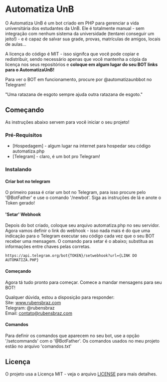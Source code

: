 # Automatiza UnB

O Automatiza UnB é um bot criado em PHP para gerenciar a vida universitária dos estudantes da UnB. Ele é totalmente manual - sem integração com nenhum sistema da universidade (tentarei conseguir um jeito!) - e é capaz de salvar sua grade, provas, matrículas de amigos, locais de aulas...

A licença do código é MIT - isso signifca que você pode copiar e redistribuir, sendo necessário apenas que você mantenha a cópia da licença nos seus repositórios e <b>coloque em algum lugar do seu BOT links para o AutomatizaUnB!</b>

Para ver o BOT em funcionamento, procure por @automatizaunbbot no Telegram!

"Uma ratazana de esgoto sempre ajuda outra ratazana de esgoto."

## Começando

As instruções abaixo servem para você iniciar o seu projeto!

### Pré-Requisitos

* [Hospedagem] - algum lugar na internet para hospedar seu código automatiza.php
* [Telegram] - claro, é um bot pro Telegram!

### Instalando

#### Criar bot no telegram
O primeiro passa é criar um bot no Telegram, para isso procure pelo '@BotFather' e use o comando '/newbot'. Siga as instruções de lá e anote o Token gerado!

#### 'Setar' Webhook
Depois do bot criado, coloque seu arquivo automatiza.php no seu servidor.
Agora vamos definir o link do webhook - isso nada mais é do que uma indicação para o Telegram executar seu código cada vez que o seu BOT receber uma mensagem.
O comando para setar é o abaixo; substitua as informações entre chaves pelas corretas.
```
https://api.telegram.org/bot{TOKEN}/setwebhook?url={LINK DO AUTOMATIZA.PHP}
```

#### Começando
Agora tá tudo pronto para começar. Comece a mandar mensagens para seu BOT!

Qualquer dúvida, estou a disposição para responder:</br>
Site: www.rubensbraz.com</br>
Telegram: @rubensbraz</br>
Email: contato@rubensbraz.com

#### Comandos
Para definir os comandos que aparecem no seu bot, use a opção '/setcommands' com o '@BotFather'.
Os comandos usados no meu projeto estão no arquivo 'comandos.txt'

## Licença

O projeto usa a Licença MIT - veja o arquivo [LICENSE](LICENSE) para mais detalhes.

